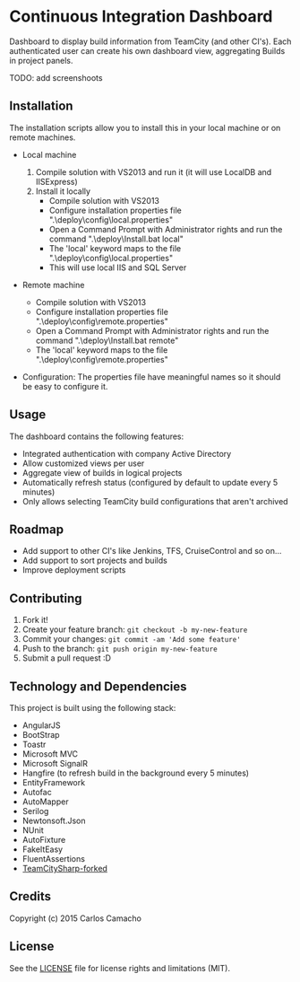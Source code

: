 # Continuous Integration Dashboard #

Dashboard to display build information from TeamCity (and other CI's). Each authenticated user can create his own dashboard view, aggregating Builds in project panels.

TODO: add screenshoots

## Installation

The installation scripts allow you to install this in your local machine or on remote machines.
* Local machine
	1. Compile solution with VS2013 and run it (it will use LocalDB and IISExpress)
	1. Install it locally
		* Compile solution with VS2013
		* Configure installation properties file ".\deploy\config\local.properties"  
		* Open a Command Prompt with Administrator rights and run the command ".\deploy\Install.bat local"
		* The 'local' keyword maps to the file ".\deploy\config\local.properties"
		* This will use local IIS and SQL Server

* Remote machine
	* Compile solution with VS2013
	* Configure installation properties file ".\deploy\config\remote.properties"
	* Open a Command Prompt with Administrator rights and run the command ".\deploy\Install.bat remote"
	* The 'local' keyword maps to the file ".\deploy\config\remote.properties"

* Configuration:
	The properties file have meaningful names so it should be easy to configure it. 
	
## Usage

The dashboard contains the following features:
* Integrated authentication with company Active Directory
* Allow customized views per user
* Aggregate view of builds in logical projects
* Automatically refresh status (configured by default to update every 5 minutes)
* Only allows selecting TeamCity build configurations that aren't archived

## Roadmap

* Add support to other CI's like Jenkins, TFS, CruiseControl and so on...
* Add support to sort projects and builds
* Improve deployment scripts

## Contributing

1. Fork it!
2. Create your feature branch: `git checkout -b my-new-feature`
3. Commit your changes: `git commit -am 'Add some feature'`
4. Push to the branch: `git push origin my-new-feature`
5. Submit a pull request :D

## Technology and Dependencies

This project is built using the following stack:
* AngularJS
* BootStrap
* Toastr
* Microsoft MVC
* Microsoft SignalR
* Hangfire (to refresh build in the background every 5 minutes)
* EntityFramework
* Autofac
* AutoMapper
* Serilog
* Newtonsoft.Json
* NUnit
* AutoFixture
* FakeItEasy
* FluentAssertions
* [TeamCitySharp-forked](https://github.com/y-gagar1n/TeamCitySharp)

## Credits

Copyright (c) 2015 Carlos Camacho

## License

See the [LICENSE](LICENSE) file for license rights and limitations (MIT).

